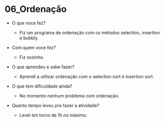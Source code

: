 # 06_Ordenação
-	O que voce fez?

    * Fiz um programa de ordenação com os métodos selection, insertion e bubbly.

-	Com quem voce fez?

    * Fiz sozinho.
-	O que aprendeu e sabe fazer?

    * Aprendi a utilizar ordenação com o selection sort e insertion sort.

-	O que tem dificuldade ainda?

    * No momento nenhum problema com ordenação.

-	Quanto tempo levou pra fazer a atividade?

    * Levei em torno de 1h no máximo.